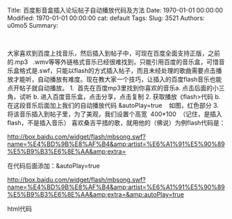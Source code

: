 Title: 百度影音盒插入论坛帖子自动播放代码及方法
Date: 1970-01-01 00:00:00
Modified: 1970-01-01 00:00:00
cat: default
Tags: 
Slug: 3521
Authors: u0mo5 
Summary: 



 





大家喜欢到百度上找音乐，然后插入到帖子中，可现在百度全面支持正版，之前的.mp3   .wmv等等外链格式音乐已经很难找到，只能引用百度的音乐盒，可惜音乐盒格式是.swf，只能以flash的方式插入帖子，而且未经处理的歌曲需要点击播放才能听，自动播放有难度。现在教大家一个技巧，让插入的百度flash音乐也能点开帖子就自动播放。
1.  首先在百度mp3里找到你喜欢的音乐a. 点击后面的小三角，试听
b. 进入百度音乐盒，点击分享，点击复制
2. 获取播放《flash&gt;代码
b. 在这段音乐后面加上我们的自动播放代码 &amp;autoPlay=true    如图，红色部分
3. 将该音乐插入到帖子里，为了美观，我们设置个高宽  400*100  （记住，是插入flash，不是插入音乐）
喜欢桑吉平措的歌，就用他的（佛说）为例flash代码是：

http://box.baidu.com/widget/flash/mbsong.swf?name=%E4%BD%9B%E8%AF%B4&amp;artist=%E6%A1%91%E5%90%89%E5%B9%B3%E6%8E%AA&amp;extra=

在代码后面添加：&amp;autoPlay=true

http://box.baidu.com/widget/flash/mbsong.swf?name=%E4%BD%9B%E8%AF%B4&amp;artist=%E6%A1%91%E5%90%89%E5%B9%B3%E6%8E%AA&amp;extra=&amp;autoPlay=true

html代码
















